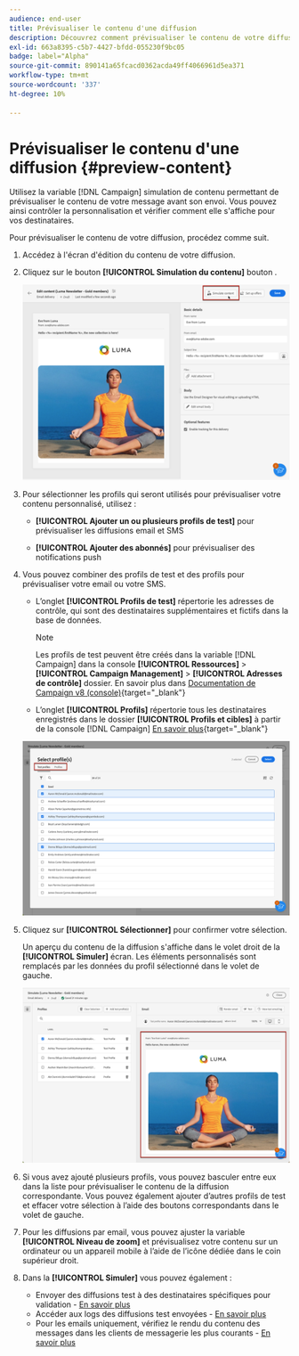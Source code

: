 ```yaml
---
audience: end-user
title: Prévisualiser le contenu d'une diffusion
description: Découvrez comment prévisualiser le contenu de votre diffusion avec l'interface utilisateur web de Campaign
exl-id: 663a8395-c5b7-4427-bfdd-055230f9bc05
badge: label="Alpha"
source-git-commit: 890141a65fcacd0362acda49ff4066961d5ea371
workflow-type: tm+mt
source-wordcount: '337'
ht-degree: 10%

---
```



# Prévisualiser le contenu d&#39;une diffusion {#preview-content}

Utilisez la variable [!DNL Campaign] simulation de contenu permettant de prévisualiser le contenu de votre message avant son envoi. Vous pouvez ainsi contrôler la personnalisation et vérifier comment elle s&#39;affiche pour vos destinataires.

Pour prévisualiser le contenu de votre diffusion, procédez comme suit.

1. Accédez à l&#39;écran d&#39;édition du contenu de votre diffusion.

   <!--email [Edit content](../content/edit-content.md) screen or to the [Email Designer](../content/get-started-email-designer.md).-->

1. Cliquez sur le bouton **[!UICONTROL Simulation du contenu]** bouton .

   ![](assets/simulate-button.png)

1. Pour sélectionner les profils qui seront utilisés pour prévisualiser votre contenu personnalisé, utilisez :

   * **[!UICONTROL Ajouter un ou plusieurs profils de test]** pour prévisualiser les diffusions email et SMS

   * **[!UICONTROL Ajouter des abonnés]** pour prévisualiser des notifications push

1. Vous pouvez combiner des profils de test et des profils pour prévisualiser votre email ou votre SMS.

   * L’onglet **[!UICONTROL Profils de test]** répertorie les adresses de contrôle, qui sont des destinataires supplémentaires et fictifs dans la base de données.

     >[!NOTE]
     >
     >Les profils de test peuvent être créés dans la variable [!DNL Campaign] dans la console **[!UICONTROL Ressources]** > **[!UICONTROL Campaign Management]** > **[!UICONTROL Adresses de contrôle]** dossier. En savoir plus dans [Documentation de Campaign v8 (console)](https://experienceleague.adobe.com/docs/campaign/campaign-v8/audience/add-profiles/test-profiles.html){target="_blank"}

   * L’onglet **[!UICONTROL Profils]** répertorie tous les destinataires enregistrés dans le dossier **[!UICONTROL Profils et cibles]** à partir de la console [!DNL Campaign] [En savoir plus](https://experienceleague.adobe.com/docs/campaign/campaign-v8/audience/view-profiles.html){target="_blank"}

   ![](assets/simulate-select-profiles.png)

1. Cliquez sur **[!UICONTROL Sélectionner]** pour confirmer votre sélection.

   Un aperçu du contenu de la diffusion s&#39;affiche dans le volet droit de la **[!UICONTROL Simuler]** écran. Les éléments personnalisés sont remplacés par les données du profil sélectionné dans le volet de gauche.

   ![](assets/simulate-preview.png)

1. Si vous avez ajouté plusieurs profils, vous pouvez basculer entre eux dans la liste pour prévisualiser le contenu de la diffusion correspondante. Vous pouvez également ajouter d’autres profils de test et effacer votre sélection à l’aide des boutons correspondants dans le volet de gauche.

1. Pour les diffusions par email, vous pouvez ajuster la variable **[!UICONTROL Niveau de zoom]** et prévisualisez votre contenu sur un ordinateur ou un appareil mobile à l’aide de l’icône dédiée dans le coin supérieur droit.

1. Dans la **[!UICONTROL Simuler]** vous pouvez également :
   * Envoyer des diffusions test à des destinataires spécifiques pour validation - [En savoir plus](proofs.md)
   * Accéder aux logs des diffusions test envoyées - [En savoir plus](proofs.md#access-proofs)
   * Pour les emails uniquement, vérifiez le rendu du contenu des messages dans les clients de messagerie les plus courants - [En savoir plus](email-rendering.md)



